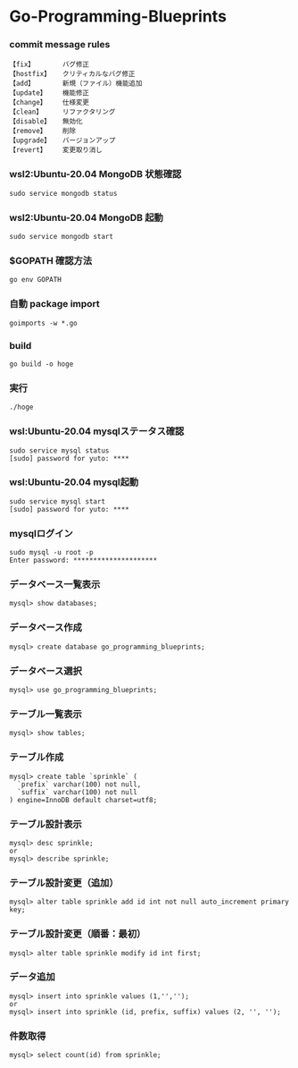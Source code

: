 # Go-Programming-Blueprints

### commit message rules
```
【fix】       バグ修正
【hostfix】   クリティカルなバグ修正
【add】       新規（ファイル）機能追加
【update】    機能修正
【change】    仕様変更
【clean】     リファクタリング
【disable】   無効化
【remove】    削除
【upgrade】   バージョンアップ
【revert】    変更取り消し
```
### wsl2:Ubuntu-20.04 MongoDB 状態確認
```
sudo service mongodb status
```

### wsl2:Ubuntu-20.04 MongoDB 起動
```
sudo service mongodb start
```

### $GOPATH 確認方法
```
go env GOPATH
```

### 自動 package import
```
goimports -w *.go
```

### build
```
go build -o hoge
```

### 実行
```
./hoge
```

### wsl:Ubuntu-20.04 mysqlステータス確認
```
sudo service mysql status
[sudo] password for yuto: ****
```

### wsl:Ubuntu-20.04 mysql起動
```
sudo service mysql start
[sudo] password for yuto: ****
```

### mysqlログイン
```
sudo mysql -u root -p
Enter password: *********************
```

### データベース一覧表示
```
mysql> show databases;
```

### データベース作成
```
mysql> create database go_programming_blueprints;
```

### データベース選択
```
mysql> use go_programming_blueprints;
```

### テーブル一覧表示
```
mysql> show tables;
```

### テーブル作成
```
mysql> create table `sprinkle` (
  `prefix` varchar(100) not null,
  `suffix` varchar(100) not null
) engine=InnoDB default charset=utf8;
```

### テーブル設計表示
```
mysql> desc sprinkle;
or
mysql> describe sprinkle;
```

### テーブル設計変更（追加）
```
mysql> alter table sprinkle add id int not null auto_increment primary key;
```

### テーブル設計変更（順番：最初）
```
mysql> alter table sprinkle modify id int first;
```

### データ追加
```
mysql> insert into sprinkle values (1,'','');
or
mysql> insert into sprinkle (id, prefix, suffix) values (2, '', '');
```

### 件数取得
```
mysql> select count(id) from sprinkle;
```
